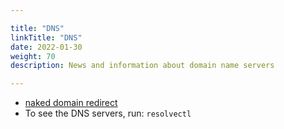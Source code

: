 ```yaml
---

title: "DNS"  
linkTitle: "DNS"  
date: 2022-01-30  
weight: 70  
description: News and information about domain name servers

---
```


* [naked domain redirect](http://wwwizer.com/naked-domain-redirect)
* To see the DNS servers, run: `resolvectl`

